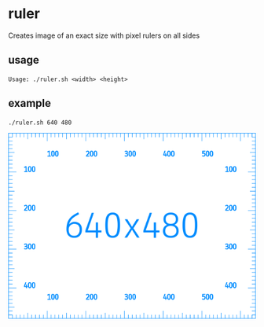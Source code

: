 # ruler

Creates image of an exact size with pixel rulers on all sides

## usage

```
Usage: ./ruler.sh <width> <height>
```

## example

```sh
./ruler.sh 640 480
```

![Example Ruler](https://raw.githubusercontent.com/jandusek/ruler/master/ruler_640x480.png)